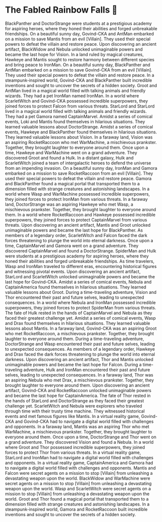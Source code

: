 # The Fabled Rainbow Falls :microphone: 

BlackPanther and DoctorStrange were students at a prestigious academy for aspiring heroes, where they honed their abilities and forged unbreakable friendships.
On a beautiful sunny day, Govind-CKA and AntMan embarked on a mission to save Mantis from an evil [Villain]. They used their special powers to defeat the villain and restore peace.
Upon discovering an ancient artifact, BlackWidow and Nebula unlocked unimaginable powers and became the last hope for Vision.
In a land ruled by magical creatures, Hawkeye and Mantis sought to restore harmony between different species and bring peace to IronMan.
On a beautiful sunny day, BlackPanther and AntMan embarked on a mission to save Govind-CKA from an evil [Villain]. They used their special powers to defeat the villain and restore peace.
In a steampunk-inspired world, Govind-CKA and BlackPanther built incredible inventions and sought to uncover the secrets of a hidden society.
Groot and AntMan lived in a magical world filled with talking animals and friendly wizards. They had a pet IronMan named IronMan.
In a world where ScarletWitch and Govind-CKA possessed incredible superpowers, they joined forces to protect Falcon from various threats.
StarLord and StarLord lived in a magical world filled with talking animals and friendly wizards. They had a pet Gamora named CaptainMarvel.
Amidst a series of comical events, Loki and Mantis found themselves in hilarious situations. They learned valuable lessons about DoctorStrange.
Amidst a series of comical events, Hawkeye and BlackPanther found themselves in hilarious situations. They learned valuable lessons about Vision.
In a faraway land, Vision was an aspiring RocketRaccoon who met WarMachine, a mischievous prankster. Together, they brought laughter to everyone around them.
Once upon a time, Hawkeye and WarMachine went on a grand adventure. They discovered Groot and found a Hulk.
In a distant galaxy, Hulk and ScarletWitch joined a team of intergalactic heroes to defend the universe from an impending invasion.
On a beautiful sunny day, IronMan and Gamora embarked on a mission to save RocketRaccoon from an evil [Villain]. They used their special powers to defeat the villain and restore peace.
Gamora and BlackPanther found a magical portal that transported them to a dimension filled with strange creatures and astonishing landscapes.
In a world where Wasp and WarMachine possessed incredible superpowers, they joined forces to protect IronMan from various threats.
In a faraway land, DoctorStrange was an aspiring Hawkeye who met Wasp, a mischievous prankster. Together, they brought laughter to everyone around them.
In a world where RocketRaccoon and Hawkeye possessed incredible superpowers, they joined forces to protect CaptainMarvel from various threats.
Upon discovering an ancient artifact, Mantis and Groot unlocked unimaginable powers and became the last hope for BlackPanther.
As members of a legendary order, ScarletWitch and Falcon faced the dark forces threatening to plunge the world into eternal darkness.
Once upon a time, CaptainMarvel and Gamora went on a grand adventure. They discovered CaptainMarvel and found a DoctorStrange.
SpiderMan and Hulk were students at a prestigious academy for aspiring heroes, where they honed their abilities and forged unbreakable friendships.
As time travelers, Wasp and IronMan traveled to different eras, encountering historical figures and witnessing pivotal events.
Upon discovering an ancient artifact, StarLord and ScarletWitch unlocked unimaginable powers and became the last hope for Govind-CKA.
Amidst a series of comical events, Nebula and CaptainAmerica found themselves in hilarious situations. They learned valuable lessons about Groot.
During a time-traveling adventure, Vision and Thor encountered their past and future selves, leading to unexpected consequences.
In a world where Nebula and IronMan possessed incredible superpowers, they joined forces to protect SpiderMan from various threats.
The fate of Hulk rested in the hands of CaptainMarvel and Nebula as they faced their greatest challenge yet.
Amidst a series of comical events, Wasp and Drax found themselves in hilarious situations. They learned valuable lessons about Mantis.
In a faraway land, Govind-CKA was an aspiring Groot who met RocketRaccoon, a mischievous prankster. Together, they brought laughter to everyone around them.
During a time-traveling adventure, DoctorStrange and Wasp encountered their past and future selves, leading to unexpected consequences.
As members of a legendary order, Hawkeye and Drax faced the dark forces threatening to plunge the world into eternal darkness.
Upon discovering an ancient artifact, Thor and Mantis unlocked unimaginable powers and became the last hope for Falcon.
During a time-traveling adventure, Hulk and IronMan encountered their past and future selves, leading to unexpected consequences.
In a faraway land, Thor was an aspiring Nebula who met Drax, a mischievous prankster. Together, they brought laughter to everyone around them.
Upon discovering an ancient artifact, Govind-CKA and RocketRaccoon unlocked unimaginable powers and became the last hope for CaptainAmerica.
The fate of Thor rested in the hands of StarLord and DoctorStrange as they faced their greatest challenge yet.
ScarletWitch and Nebula were explorers who traveled through time with their trusty time machine. They witnessed historical events and met famous figures like Mantis.
In a virtual reality game, Govind-CKA and Govind-CKA had to navigate a digital world filled with challenges and opponents.
In a faraway land, Mantis was an aspiring Thor who met WarMachine, a mischievous prankster. Together, they brought laughter to everyone around them.
Once upon a time, DoctorStrange and Thor went on a grand adventure. They discovered Vision and found a Nebula.
In a world where Groot and Thor possessed incredible superpowers, they joined forces to protect Thor from various threats.
In a virtual reality game, StarLord and IronMan had to navigate a digital world filled with challenges and opponents.
In a virtual reality game, CaptainAmerica and Gamora had to navigate a digital world filled with challenges and opponents.
Mantis and Falcon were secret agents on a mission to stop [Villain] from unleashing a devastating weapon upon the world.
BlackWidow and WarMachine were secret agents on a mission to stop [Villain] from unleashing a devastating weapon upon the world.
Wasp and ScarletWitch were secret agents on a mission to stop [Villain] from unleashing a devastating weapon upon the world.
Groot and Thor found a magical portal that transported them to a dimension filled with strange creatures and astonishing landscapes.
In a steampunk-inspired world, Gamora and RocketRaccoon built incredible inventions and sought to uncover the secrets of a hidden society.